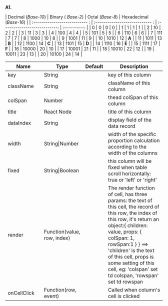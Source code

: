 **A1.** 

| Decimal (_Base-10_) | Binary ( _Base-2_)   | Octal (_Base-8_) | Hexadecimal (_Base-16_) |
| :--------------------------- : | :---------------------------- : | :---------------------------: | :----------: |
|	0  	| 	0	 |	 0	 |	 0	|
|	1	|	1	|	1	|	1	|
|	2 	|	10	|	2	|	2	|
|	3 	|	11	|	3	|	3	|
|	4	|	100	|	4	|	4	|
|	5	|	101	|	5	|	5	|
|	6	|	110	|	6	|	6	|
|	7	|	111	|	7	|	7	|
|	8	|	1000	|	10	|	8	|
|	9	|	1001	|	11	|	9	|
|	10	|	1010	|	12	|	 **A**	|
|	11	|	1011	|	13	|	 **B**	|
|	12	|	1100	|	14	| 	**C**	|
|	13	|	1101	|	15	|	 **D**	|
|	14	|	1110	|	16	|	**E**	|
|	15	|	1111	|	17	|	**F**	|
|	16	|	10000	|	20	|	10	|
|	17	|	10001	|	21	|	11	|
|	18	|	10010	|	22	|	12	|
|	19	|	10011	|	23	|	13	|
|	20	|	10100	|	24	|	14	|
	
<table>
  <thead>
    <tr>
      <th style="width: 100px;">Name</th>
      <th style="width: 50px;">Type</th>
      <th>Default</th>
      <th>Description</th>
    </tr>
  </thead>
  <tbody>
    <tr>
      <td>key</td>
      <td>String</td>
      <td></td>
      <td>key of this column</td>
    </tr>
    <tr>
      <td>className</td>
      <td>String</td>
      <td></td>
      <td>className of this column</td>
    </tr>
    <tr>
      <td>colSpan</td>
      <td>Number</td>
      <td></td>
      <td>thead colSpan of this column</td>
    </tr>
    <tr>
      <td>title</td>
      <td>React Node</td>
      <td></td>
      <td>title of this column</td>
    </tr>
    <tr>
      <td>dataIndex</td>
      <td>String</td>
      <td></td>
      <td>display field of the data record</td>
    </tr>
    <tr>
      <td>width</td>
      <td>String|Number</td>
      <td></td>
      <td>width of the specific proportion calculation according to the width of the columns</td>
    </tr>
    <tr>
      <td>fixed</td>
      <td>String|Boolean</td>
      <td></td>
      <td>this column will be fixed when table scroll horizontally: true or 'left' or 'right'</td>
    </tr>
    <tr>
      <td>render</td>
      <td>Function(value, row, index)</td>
      <td></td>
      <td>The render function of cell, has three params: the text of this cell, the record of this row, the index of this row, it's return an object:{ children: value, props: { colSpan: 1, rowSpan:1 } } ==> 'children' is the text of this cell, props is some setting of this cell, eg: 'colspan' set td colspan, 'rowspan' set td rowspan</td>
    </tr>
    <tr>
      <td>onCellClick</td>
      <td>Function(row, event)</td>
      <td></td>
      <td>Called when column's cell is clicked</td>
    </tr>
  </tbody>
</table>
